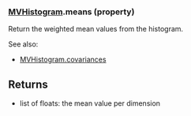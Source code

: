 ### [MVHistogram](MVHistogram.md).means (property)




Return the weighted mean values from the histogram.

See also:

* [MVHistogram.covariances](MVHistogram.covariances.md)

Returns
-------
* list of floats: the mean value per dimension

